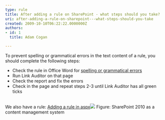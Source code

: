 ```yaml
---
type: rule
title: After adding a rule on SharePoint - what steps should you take?
uri: after-adding-a-rule-on-sharepoint---what-steps-should-you-take
created: 2009-10-10T06:22:22.0000000Z
authors:
- id: 1
  title: Adam Cogan

---
```



To prevent spelling or grammatical errors in the text content of a rule, you should complete the following steps:

- Check the rule in Office Word for [spelling or grammatical errors](http&#58;//www.ssw.com.au/ssw/Standards/Rules/RulesToBetterWebsitesLayout.aspx#WordSpellingAndGrammarChecker)
- Run Link Auditor on that page
- Check the report and fix the errors
- Check in the page and repeat steps 2-3 until Link Auditor has all green ticks

<br>We also have a rule: [Adding a rule in aspx](http&#58;//www.ssw.com.au/ssw/Standards/Rules/RulesToBetterWebsitesDevelopment.aspx#StepsAfterAddRuleOnAspxPage)![](/SoftwareDevelopment/RulesToBetterSharePoint/PublishingImages/SPedit.jpg) Figure: SharePoint 2010 as a content management system 
